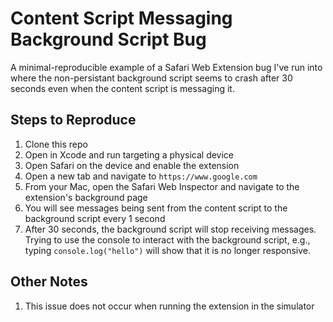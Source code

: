 # Content Script Messaging Background Script Bug

A minimal-reproducible example of a Safari Web Extension bug I've run into where the non-persistant background script seems to crash after 30 seconds even when the content script is messaging it.

## Steps to Reproduce

1. Clone this repo
2. Open in Xcode and run targeting a physical device
3. Open Safari on the device and enable the extension
4. Open a new tab and navigate to `https://www.google.com`
5. From your Mac, open the Safari Web Inspector and navigate to the extension's background page
6. You will see messages being sent from the content script to the background script every 1 second
7. After 30 seconds, the background script will stop receiving messages. Trying to use the console to interact with the background script, e.g., typing `console.log("hello")` will show that it is no longer responsive.

## Other Notes

1. This issue does not occur when running the extension in the simulator
